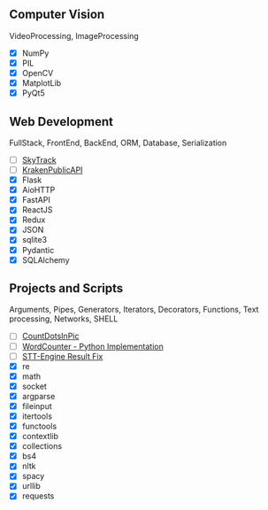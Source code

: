 ## Computer Vision
VideoProcessing, ImageProcessing
- [x] NumPy
- [x] PIL
- [x] OpenCV
- [x] MatplotLib
- [x] PyQt5

## Web Development
FullStack, FrontEnd, BackEnd, ORM, Database, Serialization
- [ ] [SkyTrack](./WebDevelopment/SkyTrack)
- [ ] [KrakenPublicAPI](./WebDevelopment/KrakenPublicAPI)
- [x] Flask
- [x] AioHTTP
- [x] FastAPI
- [x] ReactJS
- [x] Redux
- [x] JSON
- [x] sqlite3
- [x] Pydantic
- [x] SQLAlchemy

## Projects and Scripts
Arguments, Pipes, Generators, Iterators, Decorators, Functions, Text processing, Networks, SHELL
- [ ] [CountDotsInPic](./ProjectsAndScripts/CountDotsInPic)
- [ ] [WordCounter - Python Implementation](./ProjectsAndScripts/wc.py)
- [ ] [STT-Engine Result Fix](./ProjectsAndScripts/imot-io.py)
- [x] re
- [x] math
- [x] socket
- [x] argparse
- [x] fileinput
- [x] itertools
- [x] functools
- [x] contextlib
- [x] collections
- [x] bs4
- [x] nltk
- [x] spacy
- [x] urllib
- [x] requests
